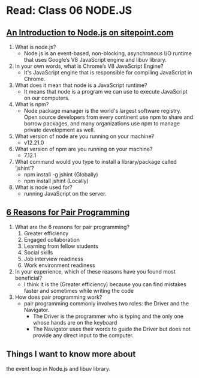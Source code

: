 # Read: Class 06 NODE.JS

## [An Introduction to Node.js on sitepoint.com](https://www.sitepoint.com/an-introduction-to-node-js/)

1. What is node.js?
    - Node.js is an event-based, non-blocking, asynchronous I/O runtime that uses Google’s V8 JavaScript engine and libuv library.
1. In your own words, what is Chrome’s V8 JavaScript Engine?
    - It's JavaScript engine that is responsible for compiling JavaScript in Chrome.
1. What does it mean that node is a JavaScript runtime?
    - It means that node is a program we can use to execute JavaScript on our computers.
1. What is npm?
    - Node package manager is the world's largest software registry. Open source developers from every continent use npm to share and borrow packages, and many organizations use npm to manage private development as well.
1. What version of node are you running on your machine?
    - v12.21.0
1. What version of npm are you running on your machine?
    - 7.12.1
1. What command would you type to install a library/package called ‘jshint’?
    - npm install -g jshint (Globally)
    - npm install jshint (Locally)
1. What is node used for?
    - running JavaScript on the server. 

## [6 Reasons for Pair Programming](https://www.codefellows.org/blog/6-reasons-for-pair-programming/)

1. What are the 6 reasons for pair programming?
    1. Greater efficiency
    2. Engaged collaboration
    3. Learning from fellow students
    4. Social skills
    5. Job interview readiness
    6. Work environment readiness
1. In your experience, which of these reasons have you found most beneficial?
    - I think it is the (Greater efficiency) because you can find mistakes faster and sometimes while writing the code
1. How does pair programming work?
    - pair programming commonly involves two roles: the Driver and the Navigator.
        - The Driver is the programmer who is typing and the only one whose hands are on the keyboard
        - The Navigator uses their words to guide the Driver but does not provide any direct input to the computer.

## Things I want to know more about
the event loop in Node.js and libuv library.